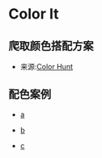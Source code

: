 # Color It

## 爬取颜色搭配方案

- 来源:[Color Hunt](https://colorhunt.co/)

## 配色案例

- [a](https://circleci.com/)

- [b](https://bazel.build/)

- [c](https://socialfrontier.com/)
